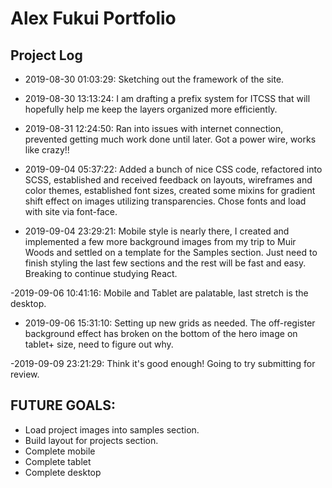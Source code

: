 # Alex Fukui Portfolio

## Project Log

- 2019-08-30 01:03:29: Sketching out the framework of the site.

- 2019-08-30 13:13:24: I am drafting a prefix system for ITCSS that will hopefully help me keep the layers organized more efficiently.

- 2019-08-31 12:24:50: Ran into issues with internet connection, prevented getting much work done until later. Got a power wire, works like crazy!!

- 2019-09-04 05:37:22: Added a bunch of nice CSS code, refactored into SCSS, established and received feedback on layouts, wireframes and color themes, established font sizes, created some mixins for gradient shift effect on images utilizing transparencies. Chose fonts and load with site via font-face.

- 2019-09-04 23:29:21: Mobile style is nearly there, I created and implemented a few more background images from my trip to Muir Woods and settled on a template for the Samples section. Just need to finish styling the last few sections and the rest will be fast and easy. Breaking to continue studying React.

-2019-09-06 10:41:16: Mobile and Tablet are palatable, last stretch is the desktop.

- 2019-09-06 15:31:10: Setting up new grids as needed. The off-register background effect has broken on the bottom of the hero image on tablet+ size, need to figure out why.

-2019-09-09 23:21:29: Think it's good enough! Going to try submitting for review.

## FUTURE GOALS:

- Load project images into samples section.
- Build layout for projects section.
- Complete mobile
- Complete tablet
- Complete desktop